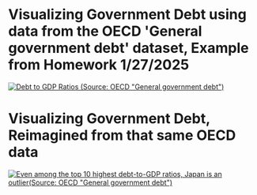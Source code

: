 # Visualizing Government Debt using data from the OECD 'General government debt' dataset, Example from Homework 1/27/2025



<div class='tableauPlaceholder' id='viz1738032486177' style='position: relative'><noscript><a href='#'><img alt='Debt to GDP Ratios (Source: OECD &quot;General government debt&quot;) ' src='https:&#47;&#47;public.tableau.com&#47;static&#47;images&#47;Ta&#47;TableauPractice2-GabeHafemann&#47;DebttoGDPRatios&#47;1_rss.png' style='border: none' /></a></noscript><object class='tableauViz'  style='display:none;'><param name='host_url' value='https%3A%2F%2Fpublic.tableau.com%2F' /> <param name='embed_code_version' value='3' /> <param name='site_root' value='' /><param name='name' value='TableauPractice2-GabeHafemann&#47;DebttoGDPRatios' /><param name='tabs' value='no' /><param name='toolbar' value='yes' /><param name='static_image' value='https:&#47;&#47;public.tableau.com&#47;static&#47;images&#47;Ta&#47;TableauPractice2-GabeHafemann&#47;DebttoGDPRatios&#47;1.png' /> <param name='animate_transition' value='yes' /><param name='display_static_image' value='yes' /><param name='display_spinner' value='yes' /><param name='display_overlay' value='yes' /><param name='display_count' value='yes' /><param name='language' value='en-US' /><param name='filter' value='publish=yes' /></object></div>             
<script type='text/javascript'>                    
  var divElement = document.getElementById('viz1738032486177');                    
  var vizElement = divElement.getElementsByTagName('object')[0];                    
  vizElement.style.width='100%';vizElement.style.height=(divElement.offsetWidth*0.75)+'px';                    
  var scriptElement = document.createElement('script');                    
  scriptElement.src = 'https://public.tableau.com/javascripts/api/viz_v1.js';                    
  vizElement.parentNode.insertBefore(scriptElement, vizElement);                
</script>



# Visualizing Government Debt, Reimagined from that same OECD data

<div class='tableauPlaceholder' id='viz1738035904825' style='position: relative'><noscript><a href='#'><img alt='Even among the top 10 highest debt-to-GDP ratios, Japan is an outlier(Source: OECD &quot;General government debt&quot;) ' src='https:&#47;&#47;public.tableau.com&#47;static&#47;images&#47;Ta&#47;TableauPractice3-GabeHafemann&#47;DebttoGDPRatiosReimagined&#47;1_rss.png' style='border: none' /></a></noscript><object class='tableauViz'  style='display:none;'><param name='host_url' value='https%3A%2F%2Fpublic.tableau.com%2F' /> <param name='embed_code_version' value='3' /> <param name='site_root' value='' /><param name='name' value='TableauPractice3-GabeHafemann&#47;DebttoGDPRatiosReimagined' /><param name='tabs' value='no' /><param name='toolbar' value='yes' /><param name='static_image' value='https:&#47;&#47;public.tableau.com&#47;static&#47;images&#47;Ta&#47;TableauPractice3-GabeHafemann&#47;DebttoGDPRatiosReimagined&#47;1.png' /> <param name='animate_transition' value='yes' /><param name='display_static_image' value='yes' /><param name='display_spinner' value='yes' /><param name='display_overlay' value='yes' /><param name='display_count' value='yes' /><param name='language' value='en-US' /><param name='filter' value='publish=yes' /></object></div>                
<script type='text/javascript'>                    
  var divElement = document.getElementById('viz1738035904825');                    
  var vizElement = divElement.getElementsByTagName('object')[0];                    
  vizElement.style.width='100%';vizElement.style.height=(divElement.offsetWidth*0.75)+'px';                    
  var scriptElement = document.createElement('script');                    
  scriptElement.src = 'https://public.tableau.com/javascripts/api/viz_v1.js';                    
  vizElement.parentNode.insertBefore(scriptElement, vizElement);                
</script>   
